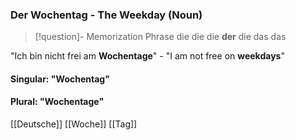 ### Der Wochentag - The Weekday   (Noun)

> [!question]- Memorization Phrase
> die die die **der** die das das

"Ich bin nicht frei am **Wochentage**" - "I am not free on **weekdays**"

#### Singular: "Wochentag"
#### Plural: "Wochentage"



[[Deutsche]]
[[Woche]]
[[Tag]]